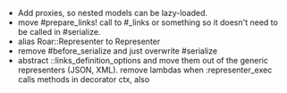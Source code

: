 * Add proxies, so nested models can be lazy-loaded.
* move #prepare_links! call to #_links or something so it doesn't need to be called in #serialize.
* alias Roar::Representer to Representer
* remove #before_serialize and just overwrite #serialize
* abstract ::links_definition_options and move them out of the generic representers (JSON, XML). remove lambdas when :representer_exec calls methods in decorator ctx, also